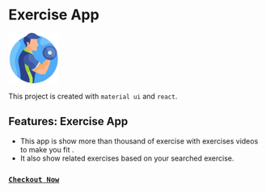 # Exercise App 
 <img width='100px' src='./src/assets/images/readme.png'>

This project is created with `material ui` and    `react`.


## Features: Exercise App

* This app is show more than thousand of exercise with exercises videos to make you fit .
* It also show related exercises based on your searched exercise.


### [`Checkout Now`](https://nidhisharma63.github.io/FITNESS-EXERCISE-REACT-APP/)
